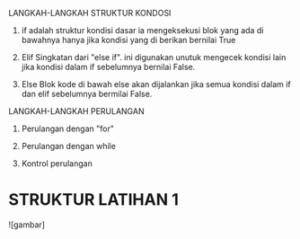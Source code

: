 LANGKAH-LANGKAH STRUKTUR KONDOSI

1. if adalah struktur kondisi dasar ia mengeksekusi blok yang ada di bawahnya hanya jika kondisi yang di berikan bernilai True

2. Elif Singkatan dari "else if". ini digunakan unutuk mengecek kondisi lain jika kondisi dalam if sebelumnya bernilai False.

3. Else Blok kode di bawah else akan dijalankan jika semua kondisi dalam if dan elif sebelumnya bermilai False.

LANGKAH-LANGKAH PERULANGAN

1. Perulangan dengan "for"
   
2. Perulangan dengan while

3. Kontrol perulangan

# STRUKTUR LATIHAN 1 
![gambar]
